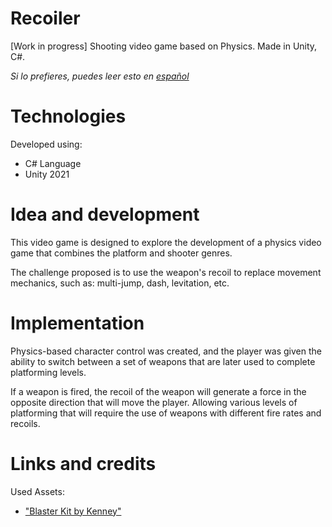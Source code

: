 # Recoiler

[Work in progress] Shooting video game based on Physics. Made in Unity, C#.

*Si lo prefieres, puedes leer esto en [español](README.es.md)*

# Technologies

Developed using:
- C# Language
- Unity 2021

# Idea and development

This video game is designed to explore the development of a physics video game that combines the platform and shooter genres.

The challenge proposed is to use the weapon's recoil to replace movement mechanics, such as: multi-jump, dash, levitation, etc.

# Implementation

Physics-based character control was created, and the player was given the ability to switch between a set of weapons that are later used to complete platforming levels.

If a weapon is fired, the recoil of the weapon will generate a force in the opposite direction that will move the player.
 Allowing various levels of platforming that will require the use of weapons with different fire rates and recoils.

# Links and credits

Used Assets:
- ["Blaster Kit by Kenney"](https://kenney-assets.itch.io/blaster-kit)
